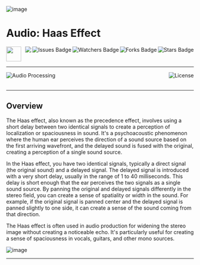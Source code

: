 ![image](https://github.com/JDSherbert/Audio-Haas-Effect/assets/43964243/a9854b9f-ee18-427f-b924-b789b0741932)

# Audio: Haas Effect

<!-- Header Start -->
<a href = "https://learn.microsoft.com/en-us/cpp/cpp-language"> <img height="40" img width="40" src="https://cdn.simpleicons.org/c++"> </a>
<img align="right" alt="Stars Badge" src="https://img.shields.io/github/stars/jdsherbert/Audio-Haas-Effect?label=%E2%AD%90"/>
<img align="right" alt="Forks Badge" src="https://img.shields.io/github/forks/jdsherbert/Audio-Haas-Effect?label=%F0%9F%8D%B4"/>
<img align="right" alt="Watchers Badge" src="https://img.shields.io/github/watchers/jdsherbert/Audio-Haas-Effect?label=%F0%9F%91%81%EF%B8%8F"/>
<img align="right" alt="Issues Badge" src="https://img.shields.io/github/issues/jdsherbert/Audio-Haas-Effect?label=%E2%9A%A0%EF%B8%8F"/>
<img align="right" src="https://hits.seeyoufarm.com/api/count/incr/badge.svg?url=https%3A%2F%2Fgithub.com%2FJDSherbert%2FAudio-Haas-Effect%2Fhit-counter%2FREADME&count_bg=%2379C83D&title_bg=%23555555&labelColor=0E1128&title=🔍&style=for-the-badge">
<!-- Header End --> 

-----------------------------------------------------------------------

<a href=""> 
  <img align="left" alt="Audio Processing" src="https://img.shields.io/badge/Audio%20Processing-black?style=for-the-badge&logo=audacity&logoColor=white&color=black&labelColor=black"> </a>
  
<a href="https://choosealicense.com/licenses/mit/"> 
  <img align="right" alt="License" src="https://img.shields.io/badge/License%20:%20MIT-black?style=for-the-badge&logo=mit&logoColor=white&color=black&labelColor=black"> </a>
  
<br></br>

-----------------------------------------------------------------------
## Overview
The Haas effect, also known as the precedence effect, involves using a short delay between two identical signals to create a perception of localization or spaciousness in sound. It's a psychoacoustic phenomenon where the human ear perceives the direction of a sound source based on the first arriving wavefront, and the delayed sound is fused with the original, creating a perception of a single sound source.

In the Haas effect, you have two identical signals, typically a direct signal (the original sound) and a delayed signal. The delayed signal is introduced with a very short delay, usually in the range of 1 to 40 milliseconds. This delay is short enough that the ear perceives the two signals as a single sound source. By panning the original and delayed signals differently in the stereo field, you can create a sense of spatiality or width in the sound. For example, if the original signal is panned center and the delayed signal is panned slightly to one side, it can create a sense of the sound coming from that direction.

The Haas effect is often used in audio production for widening the stereo image without creating a noticeable echo. It's particularly useful for creating a sense of spaciousness in vocals, guitars, and other mono sources.

![image](https://github.com/JDSherbert/Audio-Haas-Effect/assets/43964243/afbaf0b1-29b9-411b-8ce3-6400b7bdde89)

-----------------------------------------------------------------------

